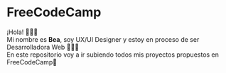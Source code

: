 # FreeCodeCamp
¡Hola! 🙋🏻‍♀️<br/> 
Mi nombre es <strong>Bea</strong>, soy UX/UI Designer y estoy en proceso de ser Desarrolladora Web 👩🏻‍💻 <br/>
En este repositorio voy a ir subiendo todos mis proyectos propuestos en FreeCodeCamp🙂
